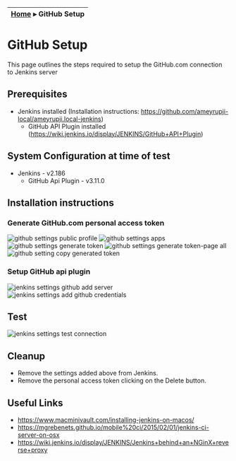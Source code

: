 | [Home](./) ▸ **GitHub Setup** |
|-----|


# GitHub Setup

This page outlines the steps required to setup the GitHub.com connection to Jenkins server

## Prerequisites 

- Jenkins installed (Installation instructions: https://github.com/ameyrupji-local/ameyrupji.local-jenkins)
    - GitHub API Plugin installed (https://wiki.jenkins.io/display/JENKINS/GitHub+API+Plugin)

## System Configuration at time of test

- Jenkins - v2.186
    - GitHub Api Plugin - v3.11.0

## Installation instructions

### Generate GitHub.com personal access token


![github settings public profile](../images/github-settings-public-profile.png)
![github settings apps](../images/github-settings-apps.png)
![github settings generate token](../images/github-settings-generate-token.png)
![github settings generate token-page all](../images/github-settings-generate-token-page-all.png)
![github setting copy generated token](../images/github-setting-copy-generated-token.png)

### Setup GitHub api plugin

![jenkins settings github add server](../images/jenkins-settings-github-add-server.png)
![jenkins settings add github credentials](../images/jenkins-settings-add-github-credentials.png)


## Test 


![jenkins settings test connection](../images/jenkins-settings-test-connection.png)

## Cleanup

- Remove the settings added above from Jenkins.
- Remove the personal access token clicking on the Delete button.

## Useful Links

- https://www.macminivault.com/installing-jenkins-on-macos/
- https://mgrebenets.github.io/mobile%20ci/2015/02/01/jenkins-ci-server-on-osx
- https://wiki.jenkins.io/display/JENKINS/Jenkins+behind+an+NGinX+reverse+proxy